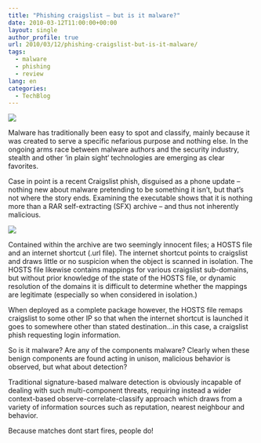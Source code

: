 ```yaml
---
title: "Phishing craigslist – but is it malware?"
date: 2010-03-12T11:00:00+00:00
layout: single
author_profile: true
url: 2010/03/12/phishing-craigslist-but-is-it-malware/
tags:
  - malware
  - phishing
  - review
lang: en
categories: 
  - TechBlog
---
```

[![](http://2.bp.blogspot.com/_vaUVXcmC3OI/S5oVbMy1gYI/AAAAAAAABP4/8wN7qfI5vYk/s200/cooks-matches_reduced.jpg)](http://2.bp.blogspot.com/_vaUVXcmC3OI/S5oVbMy1gYI/AAAAAAAABP4/8wN7qfI5vYk/s1600-h/cooks-matches_reduced.jpg)

Malware has traditionally been easy to spot and classify, mainly because it was created to serve a specific nefarious purpose and nothing else. In the ongoing arms race between malware authors and the security industry, stealth and other ‘in plain sight‘ technologies are emerging as clear favorites.

Case in point is a recent Craigslist phish, disguised as a phone update – nothing new about malware pretending to be something it isn’t, but that’s not where the story ends. Examining the executable shows that it is nothing more than a RAR self-extracting (SFX) archive – and thus not inherently malicious.

[![](http://1.bp.blogspot.com/_vaUVXcmC3OI/S5oVuQ8h1aI/AAAAAAAABP8/Vc6qJHsB7aQ/s400/rarsfx.png)](http://1.bp.blogspot.com/_vaUVXcmC3OI/S5oVuQ8h1aI/AAAAAAAABP8/Vc6qJHsB7aQ/s1600-h/rarsfx.png)

Contained within the archive are two seemingly innocent files; a HOSTS file and an internet shortcut (.url file). The internet shortcut points to craigslist and draws little or no suspicion when the object is scanned in isolation. The HOSTS file likewise contains mappings for various craigslist sub-domains, but without prior knowledge of the state of the HOSTS file, or dynamic resolution of the domains it is difficult to determine whether the mappings are legitimate (especially so when considered in isolation.)

When deployed as a complete package however, the HOSTS file remaps craigslist to some other IP so that when the internet shortcut is launched it goes to somewhere other than stated destination…in this case, a craigslist phish requesting login information.

So is it malware? Are any of the components malware? Clearly when these benign components are found acting in unison, malicious behavior is observed, but what about detection?

Traditional signature-based malware detection is obviously incapable of dealing with such multi-component threats, requiring instead a wider context-based observe-correlate-classify approach which draws from a variety of information sources such as reputation, nearest neighbour and behavior.

Because matches dont start fires, people do!
